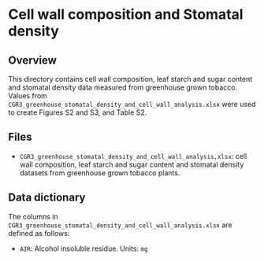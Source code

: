 # Cell wall composition and Stomatal density

## Overview

This directory contains cell wall composition, leaf starch and sugar content and
stomatal density data measured from greenhouse grown tobacco. Values from
`CGR3_greenhouse_stomatal_density_and_cell_wall_analysis.xlsx` were used to
create Figures S2 and S3, and Table S2.

## Files

- `CGR3_greenhouse_stomatal_density_and_cell_wall_analysis.xlsx`: cell wall
  composition, leaf starch and  sugar content and stomatal density datasets from
  greenhouse grown tobacco plants.


## Data dictionary

The columns in `CGR3_greenhouse_stomatal_density_and_cell_wall_analysis.xlsx`
are defined as follows:

 - `AIR`: Alcohol insoluble residue. Units: `mg`


